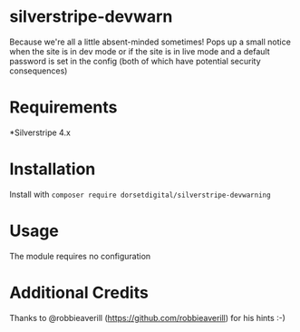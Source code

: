 # silverstripe-devwarn
Because we're all a little absent-minded sometimes!
Pops up a small notice when the site is in dev mode or if the site is in live mode and a default password is set in the config (both of which have potential security consequences)


# Requirements
*Silverstripe 4.x

# Installation
Install with `composer require dorsetdigital/silverstripe-devwarning`

# Usage

The module requires no configuration

# Additional Credits
Thanks to @robbieaverill (https://github.com/robbieaverill) for his hints :-)